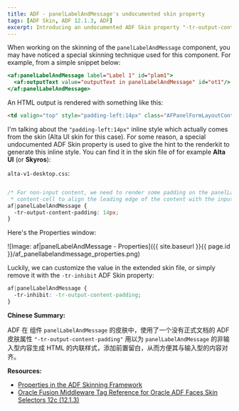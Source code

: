 ```yaml
---
title: ADF - panelLabelAndMessage's undocumented skin property
tags: [ADF Skin, ADF 12.1.3, ADF]
excerpt: Introducing an undocumented ADF Skin property "-tr-output-content-padding" used by the panelLabelAndMessage component to generate an HTML inline style for non-input content，adding leading padding, so that they align properly with input content.
---
```


When working on the skinning of the `panelLabelAndMessage` component, you may have noticed a special skinning technique used for this component. For example, from a simple snippet below: 

```jsp
<af:panelLabelAndMessage label="Label 1" id="plam1">
  <af:outputText value="outputText in panelLabelAndMessage" id="ot1"/>
</af:panelLabelAndMessage>
```

An HTML output is rendered with something like this:

```html
<td valign="top" style="padding-left:14px" class="AFPanelFormLayoutContentCell af_panelLabelAndMessage_content-cell">outputText in panelLabelAndMessage</td>
```

I'm talking about the `"padding-left:14px"` inline style which actually comes from the skin (Alta UI skin for this case). For some reason, a special undocumented ADF Skin property is used to give the hint to the renderkit to generate this inline style. You can find it in the skin file of for example **Alta UI** (or **Skyros**):

`alta-v1-desktop.css`:

```css

/* For non-input content, we need to render some padding on the panelLabelAndMessage
 * content-cell to align the leading edge of the content with the input content. */
af|panelLabelAndMessage {
  -tr-output-content-padding: 14px;
}

```

Here's the Properties window:

![Image: af|panelLabelAndMessage - Properties]({{ site.baseurl }}{{ page.id }}/af_panellabelandmessage_properties.png)

Luckily, we can customize the value in the extended skin file, or simply remove it with the `-tr-inhibit` ADF Skin property:

```css
af|panelLabelAndMessage {
  -tr-inhibit: -tr-output-content-padding;
}
```

**Chinese Summary:**

ADF 在 组件 `panelLabelAndMessage` 的皮肤中，使用了一个没有正式文档的 ADF 皮肤属性 `"-tr-output-content-padding"` 用以为 `panelLabelAndMessage` 的非输入型内容生成 HTML 的内联样式，添加前置留白，从而方便其与输入型的内容对齐。

**Resources:**

* [Properties in the ADF Skinning Framework](https://docs.oracle.com/middleware/1213/skineditor/develop-skins/adf-skin-selectors.htm#ADFSG544)
* [Oracle Fusion Middleware Tag Reference for Oracle ADF Faces Skin Selectors
12c (12.1.3)](https://docs.oracle.com/middleware/1213/adf/tag-reference-skin-selectors/toc.htm)